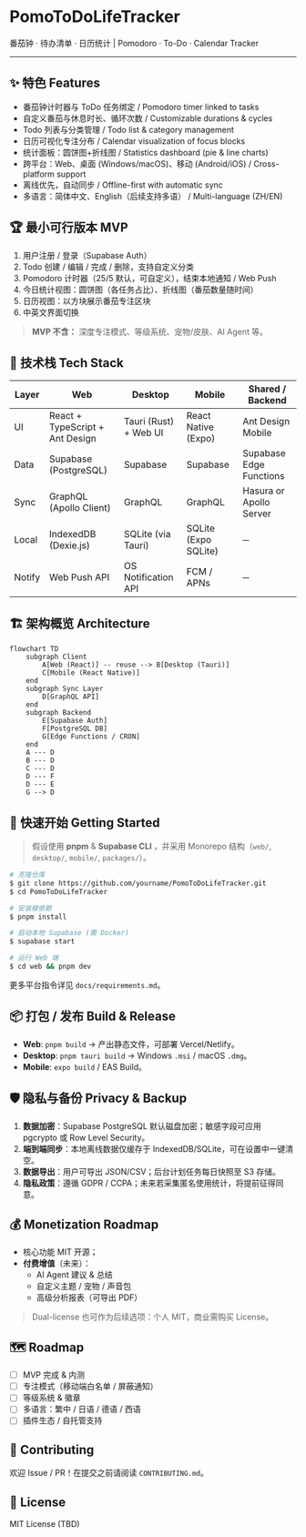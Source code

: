 # PomoToDoLifeTracker

番茄钟 · 待办清单 · 日历统计  |  Pomodoro · To-Do · Calendar Tracker

---

## ✨ 特色 Features

- 番茄钟计时器与 ToDo 任务绑定 / Pomodoro timer linked to tasks
- 自定义番茄与休息时长、循环次数 / Customizable durations & cycles
- Todo 列表与分类管理 / Todo list & category management
- 日历可视化专注分布 / Calendar visualization of focus blocks
- 统计面板：圆饼图+折线图 / Statistics dashboard (pie & line charts)
- 跨平台：Web、桌面 (Windows/macOS)、移动 (Android/iOS) / Cross-platform support
- 离线优先，自动同步 / Offline-first with automatic sync
- 多语言：简体中文、English（后续支持多语） / Multi-language (ZH/EN)

## 🏆 最小可行版本 MVP

1. 用户注册 / 登录（Supabase Auth）
2. Todo 创建 / 编辑 / 完成 / 删除，支持自定义分类
3. Pomodoro 计时器（25/5 默认，可自定义），结束本地通知 / Web Push
4. 今日统计视图：圆饼图（各任务占比）、折线图（番茄数量随时间）
5. 日历视图：以方块展示番茄专注区块
6. 中英文界面切换

> **MVP 不含：** 深度专注模式、等级系统、宠物/皮肤、AI Agent 等。

## 🔧 技术栈 Tech Stack

| Layer | Web | Desktop | Mobile | Shared / Backend |
|-------|-----|---------|--------|------------------|
| UI    | React + TypeScript + Ant Design | Tauri (Rust) + Web UI | React Native (Expo) | Ant Design Mobile |
| Data  | Supabase (PostgreSQL)           | Supabase            | Supabase            | Supabase Edge Functions |
| Sync  | GraphQL (Apollo Client)         | GraphQL             | GraphQL             | Hasura or Apollo Server |
| Local | IndexedDB (Dexie.js)            | SQLite (via Tauri)  | SQLite (Expo SQLite)| ─ |
| Notify| Web Push API                    | OS Notification API | FCM / APNs          | ─ |

## 🏗️ 架构概览 Architecture

```mermaid
flowchart TD
    subgraph Client
        A[Web (React)] -- reuse --> B[Desktop (Tauri)]
        C[Mobile (React Native)]
    end
    subgraph Sync Layer
        D[GraphQL API]
    end
    subgraph Backend
        E[Supabase Auth]
        F[PostgreSQL DB]
        G[Edge Functions / CRON]
    end
    A --- D
    B --- D
    C --- D
    D --- F
    D --- E
    G --> D
```

## 🚀 快速开始 Getting Started

> 假设使用 **pnpm** & **Supabase CLI** ，并采用 Monorepo 结构（`web/`, `desktop/`, `mobile/`, `packages/`）。

```bash
# 克隆仓库
$ git clone https://github.com/yourname/PomoToDoLifeTracker.git
$ cd PomoToDoLifeTracker

# 安装根依赖
$ pnpm install

# 启动本地 Supabase (需 Docker)
$ supabase start

# 运行 Web 端
$ cd web && pnpm dev
```

更多平台指令详见 `docs/requirements.md`。

## 📦 打包 / 发布 Build & Release

- **Web**: `pnpm build` → 产出静态文件，可部署 Vercel/Netlify。
- **Desktop**: `pnpm tauri build` → Windows `.msi` / macOS `.dmg`。
- **Mobile**: `expo build` / EAS Build。

## 🛡️ 隐私与备份 Privacy & Backup

1. **数据加密**：Supabase PostgreSQL 默认磁盘加密；敏感字段可应用 pgcrypto 或 Row Level Security。
2. **端到端同步**：本地离线数据仅缓存于 IndexedDB/SQLite，可在设置中一键清空。
3. **数据导出**：用户可导出 JSON/CSV；后台计划任务每日快照至 S3 存储。
4. **隐私政策**：遵循 GDPR / CCPA；未来若采集匿名使用统计，将提前征得同意。

## 💰 Monetization Roadmap

- 核心功能 MIT 开源；
- **付费增值**（未来）：
  - AI Agent 建议 & 总结
  - 自定义主题 / 宠物 / 声音包
  - 高级分析报表（可导出 PDF）

> Dual-license 也可作为后续选项：个人 MIT，商业需购买 License。

## 🗺️ Roadmap

- [ ] MVP 完成 & 内测
- [ ] 专注模式（移动端白名单 / 屏蔽通知）
- [ ] 等级系统 & 徽章
- [ ] 多语言：繁中 / 日语 / 德语 / 西语
- [ ] 插件生态 / 自托管支持

## 🤝 Contributing

欢迎 Issue / PR！在提交之前请阅读 `CONTRIBUTING.md`。

## 📄 License

MIT License (TBD)
